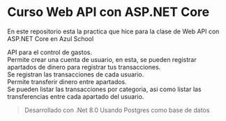 # Curso Web API con ASP.NET Core
En este repositorio esta la practica que hice para la clase de Web API con ASP.NET Core en Azul School

API para el control de gastos.  
Permite crear una cuenta de usuario, en esta, se pueden registrar apartados de dinero para registrar tus transacciones.  
Se registran las transacciones de cada usuario.  
Permite transferir dinero entre apartados.  
Se pueden listar las transacciones por categoria, asi como listar las transferencias entre cada apartado del usuario.  

> Desarrollado con .Net 8.0
> Usando Postgres como base de datos